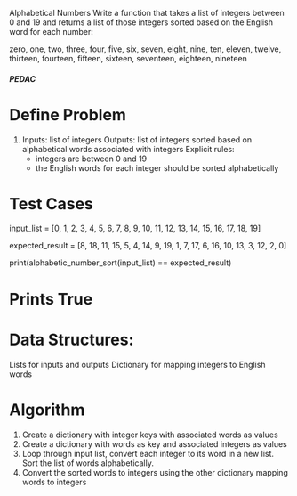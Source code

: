 Alphabetical Numbers
Write a function that takes a list of integers between 0 and 19 and returns a list of those integers sorted based on the English word for each number:

zero, one, two, three, four, five, six, seven, eight, nine, ten, eleven, twelve, thirteen, fourteen, fifteen, sixteen, seventeen, eighteen, nineteen

##### PEDAC #####

# Define Problem

1. Inputs: list of integers
   Outputs: list of integers sorted based on alphabetical words associated with integers
   Explicit rules: 
    - integers are between 0 and 19
    - the English words for each integer should be sorted alphabetically

# Test Cases

input_list = [0, 1, 2, 3, 4, 5, 6, 7, 8, 9,
              10, 11, 12, 13, 14, 15, 16, 17, 18, 19]

expected_result = [8, 18, 11, 15, 5, 4, 14, 9, 19, 1,
                   7, 17, 6, 16, 10, 13, 3, 12, 2, 0]

print(alphabetic_number_sort(input_list) == expected_result)
# Prints True

# Data Structures:

Lists for inputs and outputs
Dictionary for mapping integers to English words

# Algorithm
1. Create a dictionary with integer keys with associated words as values
2. Create a dictionary with words as key and associated integers as values
3. Loop through input list, convert each integer to its word in a new list. Sort
   the list of words alphabetically.
4. Convert the sorted words to integers using the other dictionary mapping words to integers